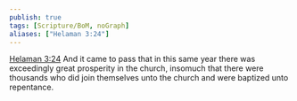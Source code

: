 ```yaml
---
publish: true
tags: [Scripture/BoM, noGraph]
aliases: ["Helaman 3:24"]
---
```

[Helaman 3:24](https://churchofjesuschrist.org/study/scriptures/bofm/hel/3?lang=eng&id=p24#p24) And it came to pass that in this same year there was exceedingly great prosperity in the church, insomuch that there were thousands who did join themselves unto the church and were baptized unto repentance.
